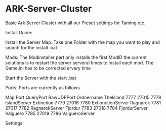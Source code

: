 # ARK-Server-Cluster

Basic Ark Server Cluster with all our Preset settings for Taming etc.

Install Guide:

Install the Server Map:
Take one Folder with the map you want to play and search for the install .bat 

Mods:
The Modinstaller part only installs the first ModID the current solutions is to restart the server serveral times to install each mod.
The Game.ini has to be corrected ervery time

Start the Server with the start .bat 

Ports:
Ports are currently as follows

Map	        Port	QueryPort	RawUDPPort	Ordnername
TheIsland	7777	27015	7778	IslandServer
Extinction	7779	27016	7780	ExtionctionServer
Ragnarok	7781	27017	7782	RagnarokServer
Fjordur		7783	27018	7784	FjordurServer
Valguero	7785	27019	7786	ValgueroServer

Settings:

